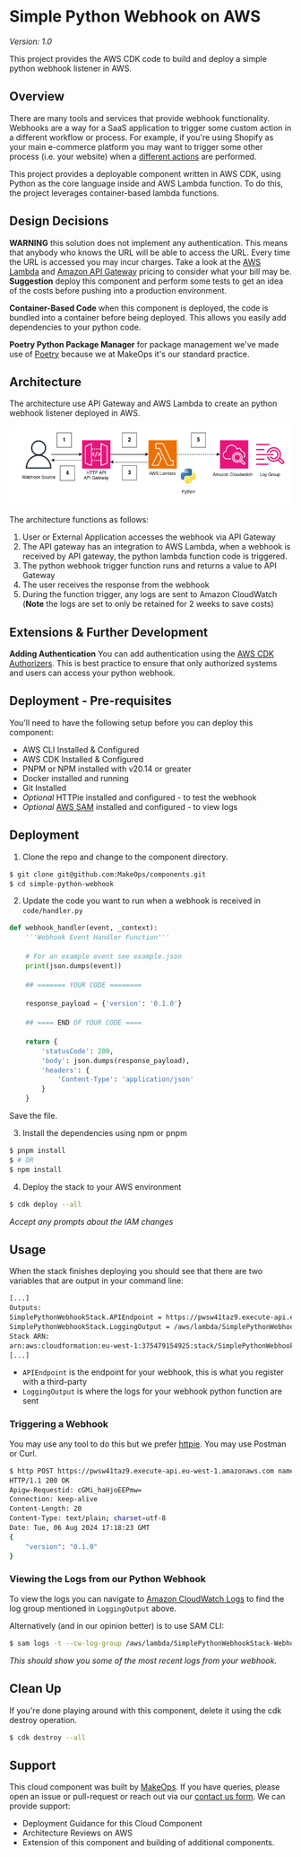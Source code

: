 # Simple Python Webhook on AWS

_Version: 1.0_

This project provides the AWS CDK code to build and deploy a simple python webhook listener in AWS.

## Overview

There are many tools and services that provide webhook functionality. Webhooks are a way for a SaaS application to trigger some custom action in a different workflow or process. For example, if you're using Shopify as your main e-commerce platform you may want to trigger some other process (i.e. your website) when a [different actions](https://shopify.dev/docs/api/webhooks?reference=toml#list-of-topics) are performed.

This project provides a deployable component written in AWS CDK, using Python as the core language inside and AWS Lambda function. To do this, the project leverages container-based lambda functions.

## Design Decisions

**WARNING** this solution does not implement any authentication. This means that anybody who knows the URL will be able to access the URL. Every time the URL is accessed you may incur charges. Take a look at the [AWS Lambda](https://aws.amazon.com/lambda/pricing/) and [Amazon API Gateway](https://aws.amazon.com/api-gateway/pricing/) pricing to consider what your bill may be. **Suggestion** deploy this component and perform some tests to get an idea of the costs before pushing into a production environment.

**Container-Based Code** when this component is deployed, the code is bundled into a container before being deployed. This allows you easily add dependencies to your python code.

**Poetry Python Package Manager** for package management we've made use of [Poetry](https://python-poetry.org/) because we at MakeOps it's our standard practice.

## Architecture

The architecture use API Gateway and AWS Lambda to create an python webhook listener deployed in AWS.

<img src="./static/PythonWebhook.drawio.png"/>

The architecture functions as follows:

1. User or External Application accesses the webhook via API Gateway
2. The API gateway has an integration to AWS Lambda, when a webhook is received by API gateway, the python lambda function code is triggered.
3. The python webhook trigger function runs and returns a value to API Gateway
4. The user receives the response from the webhook
5. During the function trigger, any logs are sent to Amazon CloudWatch (**Note** the logs are set to only be retained for 2 weeks to save costs)


## Extensions & Further Development

**Adding Authentication** You can add authentication using the [AWS CDK Authorizers](https://docs.aws.amazon.com/cdk/api/v2/docs/aws-cdk-lib.aws_apigatewayv2-readme.html#managing-access-to-http-apis). This is best practice to ensure that only authorized systems and users can access your python webhook.

## Deployment - Pre-requisites

You'll need to have the following setup before you can deploy this component:

- AWS CLI Installed & Configured
- AWS CDK Installed & Configured
- PNPM or NPM installed with v20.14 or greater
- Docker installed and running
- Git Installed
- _Optional_ HTTPie installed and configured - to test the webhook
- _Optional_ [AWS SAM](https://docs.aws.amazon.com/serverless-application-model/latest/developerguide/install-sam-cli.html#install-sam-cli-instructions) installed and configured - to view logs

## Deployment

1. Clone the repo and change to the component directory.

```bash
$ git clone git@github.com:MakeOps/components.git
$ cd simple-python-webhook
```

2. Update the code you want to run when a webhook is received in `code/handler.py`

```python
def webhook_handler(event, _context):
    '''Webhook Event Handler Function'''

    # For an example event see example.json
    print(json.dumps(event))

    ## ======= YOUR CODE ========

    response_payload = {'version': '0.1.0'}

    ## ==== END OF YOUR CODE ====

    return {
        'statusCode': 200,
        'body': json.dumps(response_payload),
        'headers': {
            'Content-Type': 'application/json'
        }
    }
```

Save the file.

3. Install the dependencies using npm or pnpm

```bash
$ pnpm install
$ # OR
$ npm install
```

4. Deploy the stack to your AWS environment

```bash
$ cdk deploy --all
```

_Accept any prompts about the IAM changes_

## Usage

When the stack finishes deploying you should see that there are two variables that are output in your command line:

```bash
[...]
Outputs:
SimplePythonWebhookStack.APIEndpoint = https://pwsw41taz9.execute-api.eu-west-1.amazonaws.com
SimplePythonWebhookStack.LoggingOutput = /aws/lambda/SimplePythonWebhookStack-WebhookFunction59DCB58D-UelSZjxMj0I0
Stack ARN:
arn:aws:cloudformation:eu-west-1:375479154925:stack/SimplePythonWebhookStack/b626bf50-540f-11ef-aab5-063ed5e6995f
[...]
```

- `APIEndpoint` is the endpoint for your webhook, this is what you register with a third-party
- `LoggingOutput` is where the logs for your webhook python function are sent


### Triggering a Webhook

You may use any tool to do this but we prefer [httpie](https://github.com/httpie). You may use Postman or Curl.

```bash
$ http POST https://pwsw41taz9.execute-api.eu-west-1.amazonaws.com name=makeops
HTTP/1.1 200 OK
Apigw-Requestid: cGMi_haHjoEEPmw=
Connection: keep-alive
Content-Length: 20
Content-Type: text/plain; charset=utf-8
Date: Tue, 06 Aug 2024 17:18:23 GMT
{
    "version": "0.1.0"
}
```

### Viewing the Logs from our Python Webhook

To view the logs you can navigate to [Amazon CloudWatch Logs](https://console.aws.amazon.com/cloudwatch/home#logsV2:log-groups) to find the log group mentioned in `LoggingOutput` above.

Alternatively (and in our opinion better) is to use SAM CLI:

```bash
$ sam logs -t --cw-log-group /aws/lambda/SimplePythonWebhookStack-WebhookFunction59DCB58D-UelSZjxMj0I0
```

_This should show you some of the most recent logs from your webhook._


## Clean Up

If you're done playing around with this component, delete it using the cdk destroy operation.

```bash
$ cdk destroy --all
```

## Support

This cloud component was built by [MakeOps](https://www.makeops.com). If you have queries, please open an issue or pull-request or reach out via our [contact us form](https://www.makeops.com/contact). We can provide support:

- Deployment Guidance for this Cloud Component
- Architecture Reviews on AWS
- Extension of this component and building of additional components.
